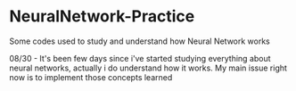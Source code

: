 # NeuralNetwork-Practice
Some codes used to study and understand how Neural Network works 

08/30 - It's been few days since i've started studying everything about neural networks, actually i do understand how it works. My main issue right now is to implement those concepts learned
